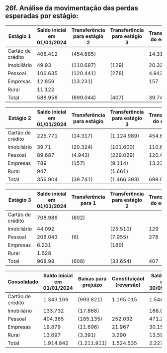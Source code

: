 <!-- image -->

## 26f. Análise da movimentação das perdas esperadas por estágio:

| Estágio 1         |   Saldo inicial em 01/01/2024 | Transferência para estágio 2   | Transferência para estágio 3   | Transferência do estágio 2   | Transferência do estágio 3   | Baixas para prejuízo   | Constituiçãol (reversão)   |   Saldo final em 30/09/2024 |   Saldo final em 31/12/2023 |
|-------------------|-------------------------------|--------------------------------|--------------------------------|------------------------------|------------------------------|------------------------|----------------------------|-----------------------------|-----------------------------|
| Cartão de crédito |                       408.412 | (454.685)                      |                                | 14.317                       | 602                          |                        | 437.392                    |                     406.038 |                     408.412 |
| Imobiliário       |                        49.93  | (110.687)                      | (129)                          | 20.324                       |                              |                        | 97.889                     |                      57.327 |                      49.93  |
| Pessoal           |                       106.635 | (120.441)                      | (278)                          | 4.943                        |                              |                        | 86.365                     |                      77.23  |                     106.635 |
| Empresas          |                        12.859 | (13.231)                       |                                | 157                          |                              |                        | 15.170                     |                      14.955 |                      12.859 |
| Rural             |                        11.122 |                                |                                |                              |                              |                        | (854)                      |                      10.268 |                      11.122 |
| Total             |                       588.958 | (699.044)                      | (407)                          | 39.741                       | 608                          |                        | 635.962                    |                     565.818 |                     588.958 |

| Estágio 2         |   Saldo inicial em 01/01/2024 | Transferência para estágio   | Transferência para estágio 3   | Transferência do estágio   | Transferência do estágio 3   | Baixas para prejuízo   | Constituiçãol (reversão)   | Saldo final em 30/09/2024   |   Saldo final em 31/12/2023 |
|-------------------|-------------------------------|------------------------------|--------------------------------|----------------------------|------------------------------|------------------------|----------------------------|-----------------------------|-----------------------------|
| Cartão de crédito |                       225.771 | (14.317)                     | (1.124.989)                    | 454.685                    |                              |                        | 656.227                    | 197.377                     |                     225.771 |
| Imobiliário       |                        39.71  | (20.324)                     | (101.600)                      | 110.687                    | 25.510                       |                        | (4.594)                    | 49.389                      |                      39.71  |
| Pessoal           |                        89.687 | (4.943)                      | (229.029)                      | 120.441                    | 7.955                        |                        | 141.530                    | 125.641                     |                      89.687 |
| Empresas          |                       789     | (157)                        | (9.114)                        | 13.231                     | 189                          |                        | 1.847                      | 6.785                       |                     789     |
| Rural             |                       947     |                              | (1.661)                        |                            |                              |                        | 714                        |                             |                     947     |
| Total             |                       356.904 | (39.741)                     | (1.466.393)                    | 699.044                    | 33.654                       |                        | 795.724                    | 379.192                     |                     356.904 |

| Estágio 3         |   Saldo inicial em 01/01/2024 | Transferência para 1   | Transferência para estágio 2   | Transferência do estágio 1   | Transferência do estágio 2   | Baixas para prejuízo   | Constituiçãol (reversão)   | Saldo final em 30/09/2024   |   Saldo final em 31/12/2023 |
|-------------------|-------------------------------|------------------------|--------------------------------|------------------------------|------------------------------|------------------------|----------------------------|-----------------------------|-----------------------------|
| Cartão de crédito |                       708.986 | (602)                  |                                |                              | 1.124.989                    | (993.821)              | 101.396                    | 940.948                     |                     708.986 |
| Imobiliário       |                        44.092 |                        | (25.510)                       | 129                          | 101.600                      | (17.868)               | (41.064)                   | 61.379                      |                      44.092 |
| Pessoal           |                       208.043 | (6)                    | (7.955)                        | 278                          | 229.029                      | (185.135)              | 24.137                     | 268.391                     |                     208.043 |
| Empresas          |                         6.231 |                        | (189)                          |                              | 9. 114                       | (11.696)               | 4.950                      | 8.410                       |                       6.231 |
| Rural             |                         1.628 |                        |                                |                              | 1.661                        | (3.391)                |                            | 3.328                       |                       1.628 |
| Total             |                       968.98  | (608)                  | (33.654)                       | 407                          | 1.466.393                    | (1.211.911)            | 92.849                     | 1.282.456                   |                     968.98  |

| Consolidado       | Saldo inicial em 01/01/2024   | Baixas para prejuízo   | Constituiçãol (reversão)   | Saldo final em 30/09/2024   | Saldo final em 31/12/2023   |
|-------------------|-------------------------------|------------------------|----------------------------|-----------------------------|-----------------------------|
| Cartão de crédito | 1.343.169                     | (993.821)              | 1.195.015                  | 1.544.363                   | 1.343.169                   |
| Imobiliário       | 133.732                       | (17.868)               |                            | 168.095                     | 133.732                     |
| Pessoal           | 404.365                       | (185.135)              | 252.032                    | 471.262                     | 404.365                     |
| Empresas          | 19.879                        | (11.696)               | 21.967                     | 30.150                      | 19.879                      |
| Rural             | 13.697                        | (3.391)                | 3.290                      | 13.596                      | 13.697                      |
| Total             | 1.914.842                     | (1.211.911)            | 1.524.535                  | 2.227.466                   | 1.914.842                   |